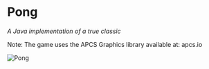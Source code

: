 # Pong
_A Java implementation of a true classic_


Note: The game uses the APCS Graphics library available at: apcs.io

![Pong](pong.png)
